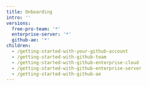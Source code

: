 ```yaml
---
title: Onboarding
intro: ''
versions:
  free-pro-team: '*'
  enterprise-server: '*'
  github-ae: '*'
children:
  - /getting-started-with-your-github-account
  - /getting-started-with-github-team
  - /getting-started-with-github-enterprise-cloud
  - /getting-started-with-github-enterprise-server
  - /getting-started-with-github-ae
---
```

